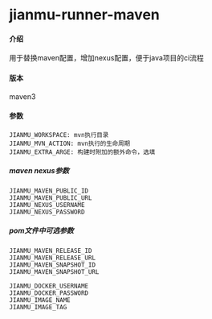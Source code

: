 # jianmu-runner-maven

#### 介绍
用于替换maven配置，增加nexus配置，便于java项目的ci流程

#### 版本
maven3  

#### 参数
```
JIANMU_WORKSPACE: mvn执行目录
JIANMU_MVN_ACTION: mvn执行的生命周期
JIANMU_EXTRA_ARGE: 构建时附加的额外命令，选填
```

##### maven nexus参数
```
JIANMU_MAVEN_PUBLIC_ID
JIANMU_MAVEN_PUBLIC_URL
JIANMU_NEXUS_USERNAME
JIANMU_NEXUS_PASSWORD
```

##### pom文件中可选参数
```
JIANMU_MAVEN_RELEASE_ID
JIANMU_MAVEN_RELEASE_URL
JIANMU_MAVEN_SNAPSHOT_ID
JIANMU_MAVEN_SNAPSHOT_URL

JIANMU_DOCKER_USERNAME
JIANMU_DOCKER_PASSWORD
JIANMU_IMAGE_NAME
JIANMU_IMAGE_TAG
```


